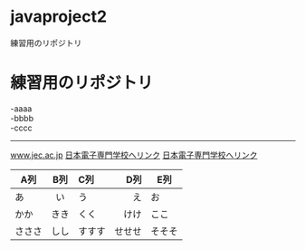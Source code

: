 # javaproject2
練習用のリポジトリ

<h1>練習用のリポジトリ</h1>
-aaaa<br>  
-bbbb<br>
-cccc<br>

---

www.jec.ac.jp 
[日本電子専門学校へリンク](https://www.jec.ac.jp)
[日本電子専門学校へリンク](https://www.jec.ac.jp "https://www.jec.ac.jp")

|A列|B列|C列|D列|E列|
|-|:-:|:-|-:|-|
|あ|い|う|え|お|
|かか|きき|くく|けけ|ここ|
|さささ|しし|すすす|せせせ|そそそ|


